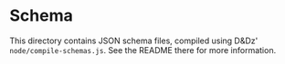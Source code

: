 # Schema

This directory contains JSON schema files, compiled using D&Dz' `node/compile-schemas.js`. See the README there for more information.

